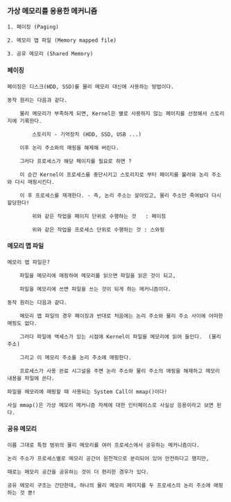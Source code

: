 ### 가상 메모리를 응용한 메커니즘 

	1. 페이징 (Paging)

	2. 메모리 맵 파일 (Memory mapped file)

	3. 공유 메모리 (Shared Memory)

#### 페이징

	페이징은 디스크(HDD, SSD)를 물리 메모리 대신에 사용하는 방법이다.

	동작 원리는 다음과 같다.

		물리 메모리가 부족하게 되면, Kernel은 별로 사용하지 않는 페이지를 선정해서 스토리지에 기록한다.

			스토리지 - 기억장치 (HDD, SSD, USB ...)

		이후 논리 주소와의 매핑을 해제해 버린다.

		그러다 프로세스가 해당 페이지를 필요로 하면 ?

		이 순간 Kernel이 프로세스를 중단시키고 스토리지로 부터 페이지를 불러와 논리 주소와 다시 매핑시킨다.

		이 후 프로세스를 재개한다. - 즉, 논리 주소는 살아있고, 물리 주소만 죽여놨다 다시 할당한다!

			위와 같은 작업을 페이지 단위로 수행하는 것   : 페이징

			위와 같은 작업을 프로세스 단위로 수행하는 것 : 스와핑 


#### 메모리 맵 파일

	메모리 맵 파일은? 

		파일을 메모리에 매핑하여 메모리를 읽으면 파일을 읽은 것이 되고, 

		파일을 메모리에 쓰면 파일을 쓰는 것이 되게 하는 메커니즘이다.

	동작 원리는 다음과 같다.

		메모리 맵 파일의 경우 페이징과 반대로 처음에는 논리 주소와 물리 주소 사이에 어떠한 매핑도 없다.

		그러다 파일에 액세스가 있는 시점에 Kernel이 파일을 메모리에 읽어 들인다.  (물리 주소)

		그리고 이 메모리 주소를 논리 주소에 매핑한다.

		프로세스가 사용 완료 시그널을 주면 논리 주소와 물리 주소의 매핑을 해제하고 메모리 내용을 파일에 쓴다.

	파일을 메모리에 매핑할 때 사용되는 System Call이 mmap()이다! 

	사실 mmap()은 가상 메모리 메커니즘 자체에 대한 인터페이스로 사실상 응용이라고 보면 된다. 


#### 공유 메모리

	이름 그대로 특정 범위의 물리 메모리를 여러 프로세스에서 공유하는 메커니즘이다.

	논리 주소가 프로세스별로 메모리 공간이 원천적으로 분리되어 있어 안전하다고 했지만,

	때로는 메모리 공간을 공유하는 것이 더 편리한 경우가 있다.

	공유 메모리 구조는 간단한데, 하나의 물리 메모리 페이지를 두 프로세스의 논리 주소에 매핑하는 것 뿐!

	


	

		
